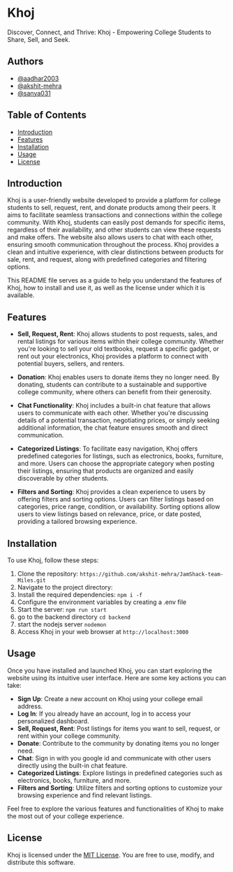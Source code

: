 # Khoj

Discover, Connect, and Thrive: Khoj - Empowering College Students to Share, Sell, and Seek.


## Authors

- [@aadhar2003](https://github.com/aadhar2003)
- [@akshit-mehra](https://github.com/akshit-mehra)
- [@sanya031](https://github.com/sanya031)


## Table of Contents

- [Introduction](#introduction)
- [Features](#features)
- [Installation](#installation)
- [Usage](#usage)
- [License](#license)

## Introduction

Khoj is a user-friendly website developed to provide a platform for college students to sell, request, rent, and donate products among their peers. It aims to facilitate seamless transactions and connections within the college community. With Khoj, students can easily post demands for specific items, regardless of their availability, and other students can view these requests and make offers. The website also allows users to chat with each other, ensuring smooth communication throughout the process. Khoj provides a clean and intuitive experience, with clear distinctions between products for sale, rent, and request, along with predefined categories and filtering options.

This README file serves as a guide to help you understand the features of Khoj, how to install and use it, as well as the license under which it is available.

## Features

- **Sell, Request, Rent**: Khoj allows students to post requests, sales, and rental listings for various items within their college community. Whether you're looking to sell your old textbooks, request a specific gadget, or rent out your electronics, Khoj provides a platform to connect with potential buyers, sellers, and renters.

- **Donation**: Khoj enables users to donate items they no longer need. By donating, students can contribute to a sustainable and supportive college community, where others can benefit from their generosity.

- **Chat Functionality**: Khoj includes a built-in chat feature that allows users to communicate with each other. Whether you're discussing details of a potential transaction, negotiating prices, or simply seeking additional information, the chat feature ensures smooth and direct communication.

- **Categorized Listings**: To facilitate easy navigation, Khoj offers predefined categories for listings, such as electronics, books, furniture, and more. Users can choose the appropriate category when posting their listings, ensuring that products are organized and easily discoverable by other students.

- **Filters and Sorting**: Khoj provides a clean experience to users by offering filters and sorting options. Users can filter listings based on categories, price range, condition, or availability. Sorting options allow users to view listings based on relevance, price, or date posted, providing a tailored browsing experience.

## Installation

To use Khoj, follow these steps:

1. Clone the repository: `https://github.com/akshit-mehra/JamShack-team-Miles.git`
2. Navigate to the project directory: 
3. Install the required dependencies: `npm i -f`
4. Configure the environment variables by creating a .env file
5. Start the server: `npm run start`
6. go to the backend directory `cd backend`
7. start the nodejs server `nodemon`
8. Access Khoj in your web browser at `http://localhost:3000`

## Usage

Once you have installed and launched Khoj, you can start exploring the website using its intuitive user interface. Here are some key actions you can take:

- **Sign Up**: Create a new account on Khoj using your college email address.
- **Log In**: If you already have an account, log in to access your personalized dashboard.
- **Sell, Request, Rent**: Post listings for items you want to sell, request, or rent within your college community.
- **Donate**: Contribute to the community by donating items you no longer need.
- **Chat**: Sign in with you google id and communicate with other users directly using the built-in chat feature.
- **Categorized Listings**: Explore listings in predefined categories such as electronics, books, furniture, and more.
- **Filters and Sorting**: Utilize filters and sorting options to customize your browsing experience and find relevant listings.

Feel free to explore the various features and functionalities of Khoj to make the most out of your college experience.

## License

Khoj is licensed under the [MIT License](LICENSE). You are free to use, modify, and distribute this software.
